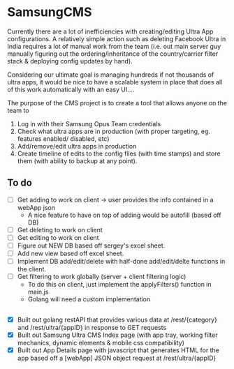 # SamsungCMS
Currently there are a lot of inefficiencies with creating/editing Ultra App configurations. A relatively simple action such as deleting Facebook Ultra in India requires a lot of manual work from the team (i.e. out main server guy manually figuring out the ordering/inheritance of the country/carrier filter stack & deploying config updates by hand).

Considering our ultimate goal is managing hundreds if not thousands of ultra apps, it would be nice to have a scalable system in place that does all of this work automatically with an easy UI....

The purpose of the CMS project is to create a tool that allows anyone on the team to

1. Log in with their Samsung Opus Team credentials
2. Check what ultra apps are in production (with proper targeting, eg. features enabled/ disabled, etc)  
3. Add/remove/edit ultra apps in production
4. Create timeline of edits to the config files (with time stamps) and store them (with ability to backup at any point).

## To do

- [ ] Get adding to work on client -> user provides the info contained in a webApp json
     - A nice feature to have on top of adding would be autofill (based off DB)
- [ ] Get deleting to work on client
- [ ] Get editing to work on client
- [ ] Figure out NEW DB based off sergey's excel sheet.
- [ ] Add new view based off excel sheet.
- [ ] Implement DB add/edit/delete with half-done add/edit/delte functions in the client.
- [ ] Get filtering to work globally (server + client filtering logic)
     - To do this on client, just implement the applyFilters() function in main.js
     - Golang will need a custom implementation
##

- [x] Built out golang restAPI that provides various data at /rest/{category} and /rest/ultra/{appID} in response to GET requests
- [x] Built out Samsung Ultra CMS Index page (with app tray, working filter mechanics, dynamic elements & mobile css compatibility)
- [x] Built out App Details page with javascript that generates HTML for the app based off a [webApp] JSON object request at /rest/ultra/{appID}
